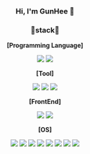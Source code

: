 <div align="center">
  
### Hi, I'm GunHee 👋
### 🚀stack🚀

**[Programming Language]**
<!--Python-->
<span>
  <img src="https://img.shields.io/badge/Python-3776AB?style=for-the-badge&logo=Python&logoColor=white">
</span>
<!--C-->
<span>
  <img src="https://img.shields.io/badge/C-A8B9CC?style=for-the-badge&logo=c&logoColor=black"/>
</span>

**[Tool]**
<!--OpenCV-->
<span>
  <img src="https://img.shields.io/badge/OpenCV-5C3EE8?style=for-the-badge&logo=OpenCV&logoColor=white">
</span>
<!--Qt-->
<span>
  <img src="https://img.shields.io/badge/Qt-41CD52?style=for-the-badge&logo=Qt&logoColor=white">
</span>
<!--ROS-->
<span>
  <img src="https://img.shields.io/badge/ROS-22314E?style=for-the-badge&logo=ROS&logoColor=white">
</span>


**[FrontEnd]**
<!--html-->
<span>
  <img src="https://img.shields.io/badge/HTML-E34F26?style=for-the-badge&logo=HTML&logoColor=white"/>
</span>
<!--CSS-->
<span>
  <img src="https://img.shields.io/badge/CSS-1572B6?style=for-the-badge&logo=CSS&logoColor=white"/>
</span>


**[OS]**
<!--Linux-->
<span>
  <img src="https://img.shields.io/badge/Linux-FCC624?style=for-the-badge&logo=Linux&logoColor=black"/>
</span>


<!--VS-->
<span>
  <img src="https://img.shields.io/badge/Visual Studio-5C2D91?style=for-the-badge&logo=Visual Studio&logoColor=white"/>
</span>
<!--VS Code-->
<span>
  <img src="https://img.shields.io/badge/Visual Studio Code-007ACC?style=for-the-badge&logo=Visual Studio Code&logoColor=white"/>
</span>
<!--Atom-->
<span>
  <img src="https://img.shields.io/badge/Atom-66595C?style=for-the-badge&logo=Atom&logoColor=white"/>
</span>


<!--GitHub-->
<span>
  <img src="https://img.shields.io/badge/GitHub-181717?style=for-the-badge&logo=GitHub&logoColor=white"/>
</span>
<!--Git-->
<span>
  <img src="https://img.shields.io/badge/Git-F05032?style=for-the-badge&logo=Git&logoColor=white"/>
</span>


<!--RPI-->
<span>
  <img src="https://img.shields.io/badge/Raspberry Pi-A22846?style=for-the-badge&logo=Raspberry Pi&logoColor=white"/>
</span>

<!--Arduino-->
<span>
  <img src="https://img.shields.io/badge/Arduino-00979D?style=for-the-badge&logo=Arduino&logoColor=black"/>  
</span>  
</div>
